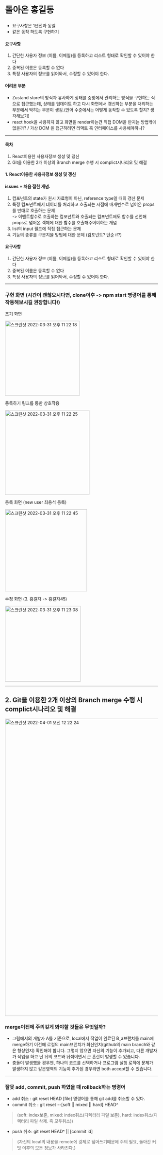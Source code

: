# 돌아온 홍길동

### 
 - 요구사항은 1년전과 동일
 - 같은 동작 하도록 구현하기

#### 요구사항
 1. 간단한 사용자 정보 (이름, 이메일)를 등록하고 리스트 형태로 확인할 수 있어야 한다
 2. 중복된 이름은 등록할 수 없다
 3. 특정 사용자의 정보를 읽어와서, 수정할 수 있어야 한다.

#### 어려운 부분
 - Zustand store의 방식과 유사하게 상태를 중앙에서 관리하는 방식을 구현하는 식으로 접근했는데, 상태를 업데이트 하고 다시 화면에서 갱신하는 
   부분을 처리하는 부분에서 막히는 부분이 생김.(언어 수준에서는 어떻게 동작할 수 있도록 할지? 생각해보기)
 - react hook을 사용하지 않고 화면을 render하는건 직접 DOM을 만지는 방법밖에 없을까? / 가상 DOM 을 접근하려면 리액트 훅 인터페이스를 사용해야하나?

* * *

#### 목차
 1. React이용한 사용자정보 생성 및 갱신
 2. Git을 이용한 2개 이상의 Branch merge 수행 시 complict시나리오 및 해결

#### 1. React이용한 사용자정보 생성 및 갱신

#### issues + 처음 접한 개념.
  1. 컴포넌트의 state가 원시 자료형이 아닌, reference type일 때의 갱신 문제
  2. 특정 컴포넌트에서 데이터를 처리하고 호출되는 시점에 매개변수로 넘어온 props를 반대로 호출하는 문제 <br> -> 이벤트함수로 호출하는 컴포넌트와 호출되는 컴포넌트에도 함수를 선언해 props로 넘어온 객체에 대한 함수를 호출해주어야하는 개념
  3. list의 input 필드에 직접 접근하는 문제
  4. 기능의 종류를 구분지을 방법에 대한 문제 (컴포넌트? 단순 if?)

#### 요구사항
  1. 간단한 사용자 정보 (이름, 이메일)를 등록하고 리스트 형태로 확인할 수 있어야 한다
  2. 중복된 이름은 등록할 수 없다
  3. 특정 사용자의 정보를 읽어와서, 수정할 수 있어야 한다.

<hr>

### 구현 화면 (시간이 괜찮으시다면, clone이후 -> npm start 명령어를 통해 작동해보시길 권장합니다!)

초기 화면

<img width="246" alt="스크린샷 2022-03-31 오후 11 22 18" src="https://user-images.githubusercontent.com/102504879/161082459-40766b15-ddf1-42d6-a277-5ccef9b879e1.png">


등록하기 링크를 통한 상호작용

<img width="278" alt="스크린샷 2022-03-31 오후 11 22 25" src="https://user-images.githubusercontent.com/102504879/161080726-4d47907b-ebc0-440a-a2ee-0d80b787b25b.png">

등록 화면 (new user 최용석 등록)

<img width="270" alt="스크린샷 2022-03-31 오후 11 22 45" src="https://user-images.githubusercontent.com/102504879/161080811-f325a711-ded3-4ba5-8c2a-ebe83c403717.png">



수정 화면 (3. 홍길자 -> 홍길자45)

<img width="249" alt="스크린샷 2022-03-31 오후 11 23 08" src="https://user-images.githubusercontent.com/102504879/161080910-76f13269-b514-4ba0-beab-d6ae227feef7.png">

<hr>


## 2. Git을 이용한 2개 이상의 Branch merge 수행 시 complict시나리오 및 해결

<img width="978" alt="스크린샷 2022-04-01 오전 12 22 24" src="https://user-images.githubusercontent.com/102504879/161091274-6a4b1c04-eb76-4bbb-bca0-9f39bd8a6e53.png">


### merge이전에 주의깊게 봐야할 것들은 무엇일까?

  - 그림에서의 개발자 A를 기준으로, local에서 작업이 완료된 B_a브랜치를 main에 merge하기 이전에 로컬의 main브랜치가 최신인지(github의 main branch와 같은 형상인지) 확인해야 합니다. 그렇지 않으면 자신의 기능이 추가되고, 다른 개발자가 작업을 하고 난 뒤의 코드와 뒤섞이면서 큰 혼란이 발생할 수 있습니다. 
  - 충돌이 발생했을 경우엔, 하나의 코드를 선택하거나 프로그램 실행 로직에 문제가 발생하지 않고 같은영역의 기능이 추가된 경우라면 both accept할 수 있습니다.

<hr>

### 잘못 add, commit, push 하였을 때 rollback하는 명령어

  - add 취소 : git reset HEAD [file] 명령어를 통해 git add를 취소할 수 있다.
  - commit 취소 : git reset --[soft || mixed || hard] HEAD^ 
   > (soft: index보존, mixed: index취소(디렉터리 파일 보존), hard: index취소(디렉터리 파일 삭제. 즉 모두취소))
  - push 취소: git reset HEAD^ || [commit id] 
   > {자신의 local의 내용을 remote에 강제로 덮어쓰기때문에 주의 필요, 돌아간 커밋 이후의 모든 정보가 사라진다.}

